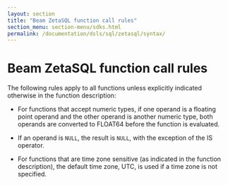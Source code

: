 ```yaml
---
layout: section
title: "Beam ZetaSQL function call rules"
section_menu: section-menu/sdks.html
permalink: /documentation/dsls/sql/zetasql/syntax/
---
```

<!--
Licensed under the Apache License, Version 2.0 (the "License");
you may not use this file except in compliance with the License.
You may obtain a copy of the License at

http://www.apache.org/licenses/LICENSE-2.0

Unless required by applicable law or agreed to in writing, software
distributed under the License is distributed on an "AS IS" BASIS,
WITHOUT WARRANTIES OR CONDITIONS OF ANY KIND, either express or implied.
See the License for the specific language governing permissions and
limitations under the License.
-->

# Beam ZetaSQL function call rules

The following rules apply to all functions unless explicitly indicated otherwise in the function description:

+ For functions that accept numeric types, if one operand is a floating point
  operand and the other operand is another numeric type, both operands are
  converted to FLOAT64 before the function is
  evaluated.
+ If an operand is `NULL`, the result is `NULL`, with the exception of the
  IS operator.

+ For functions that are time zone sensitive (as indicated in the function
  description), the default time zone, UTC, is used if a time
  zone is not specified.